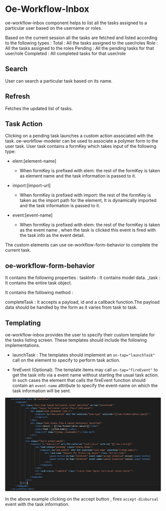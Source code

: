 # Oe-Workflow-Inbox
oe-workflow-inbox component helps to list all the tasks assigned to a particular user based on the username or roles.

Based on the current session all the tasks are fetched and listed according to the following types :
Total : All the tasks assigned to the user/roles
Role : All the tasks assigned to the roles
Pending : All the pending tasks for that user/role
Completed : All completed tasks for that user/role

## Search
User can search a particular task based on its name.

## Refresh
Fetches the updated list of tasks.

## Task Action
Clicking on a pending task launches a custom action associated with the task.
oe-workflow-modeler can be used to associate a polymer form to the user  task.
User task contains a formKey which takes input of the following type:
* elem:[element-name]

    * When formKey is prefixed with elem: the rest of the formKey is taken as element name and the task information is passed to it.

* import:[import-url]

    * When formKey is prefixed with import: the rest of the formKey is taken as the import path for the element, It is dynamically imported and the task information is passed to it.

* event:[event-name]

    * When formKey is prefixed with elem: the rest of the formKey is taken as the event name , when the task is clicked this event is fired with the task info as the event detail.


The custom elements can use oe-workflow-form-behavior to complete the current task.

## oe-workflow-form-behavior
It contains the following properties :
taskInfo : It contains model data.
_task : It contains the entire task object.

It contains the following method :

completeTask : It accepts a payload, id and a callback function.The payload data should be handled by the form as it varies from task to task.

## Templating

oe-workflow-inbox provides the user to specify their custom template for the tasks listing screen.
These templates should include the following implementations.

* launchTask : The templates should implement an `on-tap="launchTask"` call on the element to specify to perform task action.

* fireEvent (Optional): The template items may call `on-tap="fireEvent"` to get the task info via a event name without starting the usual task action. 
In such cases the element that calls the fireEvent function should contain an  `event-name` attribute to specify the event-name on which the task information will be sent.

![templating example](templating.png)

In the above example clicking on the accept button , fires `accept-disbursal` event with the task information.
